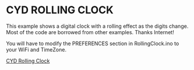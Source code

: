 # CYD ROLLING CLOCK
This example shows a digital clock with a rolling effect as the digits change.
Most of the code are borrowed from other examples. Thanks Internet!

You will have to modify the PREFERENCES section in RollingClock.ino to your WiFi and TimeZone.

[CYD Rolling Clock](https://youtu.be/-od1sp2yYmw)
